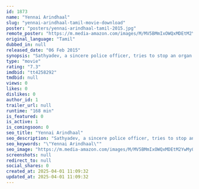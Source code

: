 ```yaml
---
id: 1873
name: "Yennai Arindhaal"
slug: "yennai-arindhaal-tamil-movie-download"
poster: "posters/yennai-arindhaal-tamil-2015.jpg"
remote_poster: "https://m.media-amazon.com/images/M/MV5BMmIxOWQxMDEtM2YwMy00OTM5LWEyYzMtZWU5ZWQzZTVjYmYyXkEyXkFqcGc@._V1_SX300.jpg"
original_language: "Tamil"
dubbed_in: null
released_date: "06 Feb 2015"
synopsis: "Sathyadev, a sincere police officer, tries to stop an organ trafficking racket. But he is unaware that the man performing the illegal trade is the same person who killed his beloved."
type: "movie"
rating: "7.3"
imdbid: "tt4258292"
tmdbid: null
views: 0
likes: 0
dislikes: 0
author_id: 1
trailer_url: null
runtime: "168 min"
is_featured: 0
is_active: 1
is_comingsoon: 0
seo_title: "Yennai Arindhaal"
seo_description: "Sathyadev, a sincere police officer, tries to stop an organ trafficking racket. But he is unaware that the man performing the illegal trade is the same person who killed his beloved."
seo_keywords: "\"Yennai Arindhaal\""
seo_image: "https://m.media-amazon.com/images/M/MV5BMmIxOWQxMDEtM2YwMy00OTM5LWEyYzMtZWU5ZWQzZTVjYmYyXkEyXkFqcGc@._V1_SX300.jpg"
screenshots: null
redirect_to: null
social_shares: 0
created_at: 2025-04-01 11:09:32
updated_at: 2025-04-01 11:09:32
---
```


